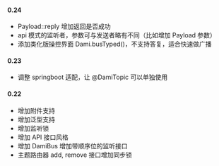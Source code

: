 #### 0.24

* Payload::reply 增加返回是否成功
* api 模式的监听者，参数可与发送者略有不同（比如增加 Payload 参数）
* 添加类化版操控界面 Dami.busTyped()，不支持答复，适合快速做广播

#### 0.23

* 调整 springboot 适配，让 @DamiTopic 可以单独使用

#### 0.22

* 增加附件支持
* 增加泛型支持
* 增加监听锁
* 增加 API 接口风格
* 增加 DamiBus 增加带顺序位的监听接口
* 主题路由器 add, remove 接口增加同步锁

